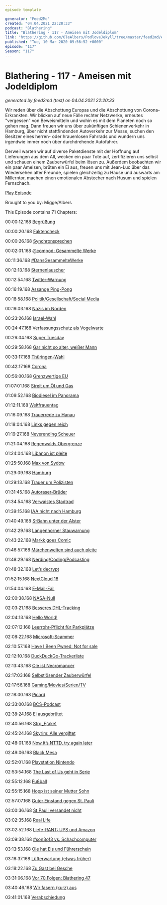 ```yaml
---
episode template

generator: "Feed2Md"
created: "04.04.2021 22:20:33"
podcast: "Blathering"
title: "Blathering - 117 - Ameisen mit Jodeldiplom"
link: "https://github.com/OleAlbers/PodloveJekyll/tree/master/feed2md/example/export/seasons/5/2020/3/Blathering___117___Ameisen_mit_Jodeldiplom.md"
published: "Tue, 10 Mar 2020 09:56:52 +0000"
episode: "117"
Season: "117"
---
```


# Blathering - 117 - Ameisen mit Jodeldiplom
_generated by feed2md (test) on 04.04.2021 22:20:33_

Wir reden über die Abschottung Europas und die Abschottung von Corona-Erkrankten. Wir blicken auf neue Fälle rechter Netzwerke, erneutes "vergessen" von Beweismitteln und wohin es mit dem Planeten noch so gehen mag. Dann freuen wir uns über zukünftigen Schienenverkehr in Hamburg, über nicht stattfindenden Autoverkehr zur Messe, suchen den Besitzer eines herren- oder hrauenlosen Fahrrads und wundern uns irgendwie immer noch über durchdrehende Autofahrer.

Derweil warten wir auf diverse Paketdienste mit der Hoffnung auf Lieferungen aus dem All, wecken ein paar Tote auf, zertifizieren uns selbst und schauen einem Zauberwürfel beim lösen zu. Außerdem beobachten wir ein paar Ameisen, brüten ein Ei aus, freuen uns mit Jean-Luc über das Wiedersehen alter Freunde, spielen gleichzeitig zu Hause und auswärts am Millerntor, machen einen emotionalen Abstecher nach Husum und spielen Fernschach.

[Play Episode](https://www.blathering.de/podlove/file/1146/s/feed/c/mp3/blathering_117.mp3)

Brought to you by: Migge/Albers

This Episode contains 71 Chapters:


00:00:12.168 [Begrüßung]()

00:00:20.168 [Faktencheck]()

00:00:26.168 [Synchronsprechen](https://twitter.com/kassettenbox/status/1231582208399466497)

00:02:01.168 [@compod: Gesammelte Werke](https://twitter.com/search?q=(from%3Acompod)%20(%40blathering_pod)%20until%3A2020-03-10%20since%3A2020-03-03&src=typed_query&f=live)

00:11:36.168 [#DansGesammelteWerke](https://twitter.com/search?q=(from%3Aevildanwallace)%20(%40blathering_pod)%20until%3A2020-03-10%20since%3A2020-03-03&src=typed_query&f=live)

00:12:13.168 [Sternenlauscher](https://www.bleepingcomputer.com/news/software/seti-home-search-for-alien-life-project-shuts-down-after-21-years/)

00:12:54.168 [Twitter-Warnung](https://www.dw.com/de/donald-trump-twitter-und-ein-manipuliertes-video/a-52689016)

00:16:19.168 [Assange Ping-Pong](https://www.heise.de/newsticker/meldung/Assange-Mutmassliches-schwedisches-Opfer-fordert-Ruecktritt-des-UN-Folterexperten-4679028.html)

00:18:58.168 [Politik/Gesellschaft/Social Media]()

00:19:03.168 [Nazis im Norden](https://www.ndr.de/nachrichten/schleswig-holstein/Razzia-gegen-Neonazis-in-Schleswig-Holstein,razzia1428.html)

00:23:26.168 [Israel-Wahl](https://www.tagesschau.de/ausland/wahl-israel-129.html)

00:24:47.168 [Verfassungsschutz als Vogelwarte](https://taz.de/AfD-im-Visier-des-Verfassungsschutzes/!5669447/)

00:26:04.168 [Super Tuesday](https://www.t-online.de/nachrichten/ausland/usa/id_87454120/analyse-zum-super-tuesday-joe-biden-uebertrifft-alle-erwartungen.html)

00:29:58.168 [Gar nicht so alter, weißer Mann](https://twitter.com/Nilzenburger/status/1235891076109647873)

00:33:17.168 [Thüringen-Wahl](https://twitter.com/vonDobrowolski/status/1235247372877418498)

00:42:17.168 [Corona](https://www.ndr.de/nachrichten/info/podcast4684.html)

00:56:00.168 [Grenzwertige EU](https://www.deutschlandfunk.de/der-tag-brennpunkt-griechische-grenze.3415.de.html?dram:article_id=471457)

01:07:01.168 [Streit um Öl und Gas](https://www.heise.de/tp/features/Tuerkischer-Krieg-um-Gas-und-Oel-im-oestlichen-Mittelmeer-4675592.html)

01:09:52.168 [Biodiesel im Panorama](https://daserste.ndr.de/panorama/archiv/2020/Biodiesel-Urwaldvernichtung-fuers-Klima,palmoel138.html)

01:12:11.168 [Weltfrauentag](https://twitter.com/dasnuf/status/1236672843615739904)

01:16:09.168 [Trauerrede zu Hanau](https://www.youtube.com/watch?v=bZzaus-0a8U)

01:18:04.168 [Links gegen reich](https://www.volksverpetzer.de/analyse/reiche-erschiessen/)

01:19:27.168 [Neverending Scheuer](https://www.tagesspiegel.de/politik/radverkehrspolitik-ausgebremst-scheuer-nutzt-radwege-geld-fuer-neue-strassen/25624844.html)

01:21:04.168 [Regenwalds Obergrenze](https://www.theguardian.com/environment/2020/mar/04/tropical-forests-losing-their-ability-to-absorb-carbon-study-finds)

01:24:04.168 [Libanon ist pleite](https://www.spiegel.de/wirtschaft/soziales/der-libanon-steht-vor-dem-staatsbankrott-a-a3f3ea2f-10de-40fe-9d78-a2efe43b052a)

01:25:50.168 [Max von Sydow](https://de.wikipedia.org/wiki/Max_von_Sydow)

01:29:09.168 [Hamburg]()

01:29:13.168 [Trauer um Polizisten](https://www.ndr.de/nachrichten/hamburg/Im-Einsatz-verletzter-Polizist-in-Hamburg-ist-tot,unfall14524.html)

01:31:45.168 [Autoraser-Brüder](https://www.t-online.de/region/hamburg/news/id_87448898/hamburg-brueder-liefern-sich-brutales-autorennen-.html)

01:34:54.168 [Verwaistes Stadtrad](https://twitter.com/tmigge/status/1235899080905236480)

01:39:15.168 [IAA nicht nach Hamburg](https://www.tagesschau.de/wirtschaft/iaa-muenchen-103.html)

01:40:49.168 [S-Bahn unter der Alster](https://www.hamburg1.de/nachrichten/44079/Neuer_Citytunnel_fuer_Hamburgs_S_Bahn.html)

01:42:29.168 [Langenhorner Stauwarnung](https://www.ndr.de/nachrichten/hamburg/Grossbaustelle-in-Langenhorn-sorgt-fuer-Behinderungen,baustelle870.html)

01:43:22.168 [Markk goes Comic](https://markk-hamburg.de/veranstaltungen/charlots-comicwerkstatt-comics-der-zukunft/)

01:46:57.168 [Märchenwelten sind auch pleite](https://www.hamburg1.de/nachrichten/44090/Maerchenwelten)

01:48:29.168 [Nerding/Coding/Podcasting]()

01:48:32.168 [Let’s decrypt](https://www.golem.de/news/tls-let-s-encrypt-muss-drei-millionen-zertifikate-zurueckziehen-2003-146999.html)

01:52:15.168 [NextCloud 18](https://twitter.com/stammtischphilo/status/1235244865094643713)

01:54:04.168 [E-Mail-Fail](https://www.mcseboard.de/topic/211299-exchange-2016-lehnt-e-mail-ab-wenn-eine-e-mail-adresse-ung%C3%BCltig/)

02:00:38.168 [NASA-Null](https://twitter.com/stammtischphilo/status/1235252250496335873)

02:03:21.168 [Besseres DHL-Tracking](https://www.golem.de/news/deutsche-post-dhl-bringt-mehr-details-bei-sendungsverfolgung-von-paketen-2003-146995.html)

02:04:13.168 [Hello World!](https://twitter.com/stammtischphilo/status/1235853364857942016)

02:07:12.168 [Leerrohr-Pflicht für Parkplätze](https://www.golem.de/news/gesetzentwurf-beschlossen-leerrohre-fuer-ladestellen-werden-pflicht-2003-147031.html)

02:08:22.168 [Microsoft-Scammer](https://www.golem.de/news/callcenter-sicherheitsexperte-hackt-microsoft-betrueger-2003-147058.html)

02:10:57.168 [Have I Been Pwned: Not for sale](https://www.golem.de/news/password-leak-checker-have-i-been-pwned-wird-doch-nicht-verkauft-2003-146983.html)

02:12:10.168 [DuckDuckGo-Trackerliste](https://www.golem.de/news/tracker-radar-duck-duck-go-gibt-liste-fuer-tracker-blocker-frei-2003-147084.html)

02:13:43.168 [Ole ist Necromancer](https://twitter.com/stammtischphilo/status/1235456390577209344)

02:17:03.168 [Selbstlösender Zauberwürfel](https://www.heise.de/make/meldung/Schwebender-Zauberwuerfel-loest-sich-selbst-4675728.html)

02:17:56.168 [Gaming/Movies/Serien/TV]()

02:18:00.168 [Picard](https://twitter.com/dunderklumpen80/status/1235885252658245634)

02:33:00.168 [BCS-Podcast](https://podcasts.apple.com/us/podcast/503-better-call-saul-insider/id966297954?i=1000467359181)

02:38:24.168 [Ei ausgebrütet](https://twitter.com/stammtischphilo/status/1234219723941982213)

02:40:56.168 [Strg_F(ake)](https://www.dwdl.de/magazin/76485/was_ist_dran_an_den_fakevorwuerfen_gegen_joko__klaas/)

02:45:24.168 [Skyrim: Alle vergiftet](https://www.derstandard.at/story/2000115321101/spiel-lahmgelegt-youtuber-vergiftete-saemtliche-bewohner-von-skyrim)

02:48:01.168 [Now it’s NTTD, try again later](https://twitter.com/007/status/1235248760260874241)

02:49:06.168 [Black Mesa](https://www.golem.de/news/half-life-black-mesa-angespielt-good-morning-mr-freeman-2003-147062.html)

02:52:01.168 [Playstation Nintendo](https://www.golem.de/news/retrogaming-kaeufer-bezahlt-360-000-us-dollar-fuer-nintendo-playstation-2003-147103.html)

02:53:54.168 [The Last of Us geht in Serie](https://www.golem.de/news/playstation-productions-das-erste-the-last-of-us-wird-zur-tv-serie-2003-147085.html)

02:55:12.168 [Fußball]()

02:55:15.168 [Hopp ist seiner Mutter Sohn](https://twitter.com/WummsSportshow/status/1235313479881494528)

02:57:07.168 [Guter Einstand gegen St. Pauli](https://photos.app.goo.gl/i3Z6ooatvzosdS1j6)

03:00:36.168 [St.Pauli versandet nicht](https://www.fcstpauli.com/news/der-fc-st-pauli-holt-einen-punkt-beim-sv-sandhausen-1920/)

03:02:35.168 [Real Life]()

03:02:52.168 [Liefe-RANT: UPS und Amazon](https://twitter.com/tmigge/status/1234739644148875264)

03:09:38.168 [#son3of3 vs. Schachcomputer](https://twitter.com/tmigge/status/1235869183482580993)

03:13:53.168 [Ole hat Eis und Führerschein](https://twitter.com/stammtischphilo/status/1235474538189803521)

03:16:37.168 [Lüfterwartung (etwas früher)](https://twitter.com/stammtischphilo/status/1235476728056811520)

03:18:22.168 [Zu Gast bei Gesche](https://twitter.com/tmigge/status/1237001425735036928)

03:31:06.168 [Vor 70 Folgen: Blathering 47](https://www.blathering.de/2018/03/blathering-047-vielen-dank-fuer-die-blumen/)

03:40:46.168 [Wir fasern (kurz) aus]()

03:41:01.168 [Verabschiedung]()


